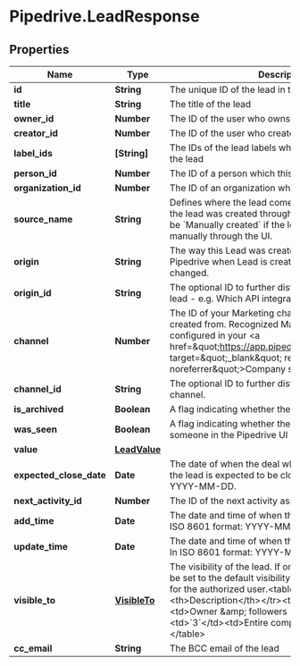 # Pipedrive.LeadResponse

## Properties

Name | Type | Description | Notes
------------ | ------------- | ------------- | -------------
**id** | **String** | The unique ID of the lead in the UUID format | [optional] 
**title** | **String** | The title of the lead | [optional] 
**owner_id** | **Number** | The ID of the user who owns the lead | [optional] 
**creator_id** | **Number** | The ID of the user who created the lead | [optional] 
**label_ids** | **[String]** | The IDs of the lead labels which are associated with the lead | [optional] 
**person_id** | **Number** | The ID of a person which this lead is linked to | [optional] 
**organization_id** | **Number** | The ID of an organization which this lead is linked to | [optional] 
**source_name** | **String** | Defines where the lead comes from. Will be &#x60;API&#x60; if the lead was created through the Public API and will be &#x60;Manually created&#x60; if the lead was created manually through the UI.  | [optional] 
**origin** | **String** | The way this Lead was created. &#x60;origin&#x60; field is set by Pipedrive when Lead is created and cannot be changed. | [optional] 
**origin_id** | **String** | The optional ID to further distinguish the origin of the lead - e.g. Which API integration created this Lead. | [optional] 
**channel** | **Number** | The ID of your Marketing channel this Lead was created from. Recognized Marketing channels can be configured in your &lt;a href&#x3D;\&quot;https://app.pipedrive.com/settings/fields\&quot; target&#x3D;\&quot;_blank\&quot; rel&#x3D;\&quot;noopener noreferrer\&quot;&gt;Company settings&lt;/a&gt;. | [optional] 
**channel_id** | **String** | The optional ID to further distinguish the Marketing channel. | [optional] 
**is_archived** | **Boolean** | A flag indicating whether the lead is archived or not | [optional] 
**was_seen** | **Boolean** | A flag indicating whether the lead was seen by someone in the Pipedrive UI | [optional] 
**value** | [**LeadValue**](LeadValue.md) |  | [optional] 
**expected_close_date** | **Date** | The date of when the deal which will be created from the lead is expected to be closed. In ISO 8601 format: YYYY-MM-DD. | [optional] 
**next_activity_id** | **Number** | The ID of the next activity associated with the lead | [optional] 
**add_time** | **Date** | The date and time of when the lead was created. In ISO 8601 format: YYYY-MM-DDTHH:MM:SSZ. | [optional] 
**update_time** | **Date** | The date and time of when the lead was last updated. In ISO 8601 format: YYYY-MM-DDTHH:MM:SSZ. | [optional] 
**visible_to** | [**VisibleTo**](VisibleTo.md) | The visibility of the lead. If omitted, the visibility will be set to the default visibility setting of this item type for the authorized user.&lt;table&gt;&lt;tr&gt;&lt;th&gt;Value&lt;/th&gt;&lt;th&gt;Description&lt;/th&gt;&lt;/tr&gt;&lt;tr&gt;&lt;td&gt;&#x60;1&#x60;&lt;/td&gt;&lt;td&gt;Owner &amp;amp; followers (private)&lt;/td&gt;&lt;/tr&gt;&lt;tr&gt;&lt;td&gt;&#x60;3&#x60;&lt;/td&gt;&lt;td&gt;Entire company (shared)&lt;/td&gt;&lt;/tr&gt;&lt;/table&gt; | [optional] 
**cc_email** | **String** | The BCC email of the lead | [optional] 


